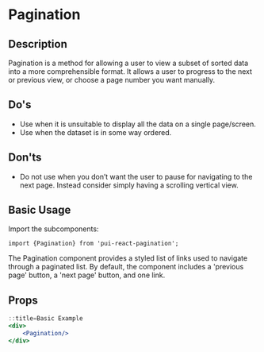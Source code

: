 # Pagination
## Description
Pagination is a method for allowing a user to view a subset of sorted data into a more comprehensible format. It allows a user to progress to the next or previous view, or choose a page number you want manually.

## Do's
- Use when it is unsuitable to display all the data on a single page/screen.
- Use when the dataset is in some way ordered.

## Don'ts
- Do not use when you don’t want the user to pause for navigating to the next page. Instead consider simply having a scrolling vertical view.


## Basic Usage
Import the subcomponents:

`import {Pagination} from 'pui-react-pagination';`

The Pagination component provides a styled list of links used to navigate through a paginated list. By default, the component includes a 'previous page' button, a 'next page' button, and one link.

## Props

```jsx
::title=Basic Example
<div>
    <Pagination/>
</div>
```
